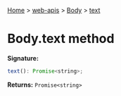 [Home](./index) &gt; [web-apis](./web-apis.md) &gt; [Body](./web-apis.body.md) &gt; [text](./web-apis.body.text.md)

# Body.text method


**Signature:**
```javascript
text(): Promise<string>;
```
**Returns:** `Promise<string>`


